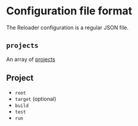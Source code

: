 # Configuration file format

The Reloader configuration is a regular JSON file.

## `projects`

An array of [projects](#Project)

## Project

* `root`
* `target` (optional)
* `build`
* `test`
* `run`
